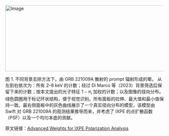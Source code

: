 
<img width="707" height="211" alt="Image" src="https://github.com/user-attachments/assets/27bedb6d-c010-4b3f-b767-734cebeea6e2" />

图 1. 不同背景去除方法下，由 GRB 221009A 散射的 prompt 辐射形成的晕。
从左到右依次为：所有 2–8 keV 的计数；经过 Di Marco 等（2023）背景筛选后保留下来的计数；按本文提出的光子特征 $1 - \pi_i$ 加权的计数；以及图像的径向分布。绿色圆圈用于标记环状结构，便于视觉识别。所有面板的拉伸、最大值和最小值保持一致。最右侧面板中的灰色曲线展示了一个真实径向分布的模型，该模型由 Swift 对 GRB 221009A 的观测结果推导而来，并考虑了 IXPE 的点扩散函数（PSF）以及一个均匀本底的贡献。

原文链接：[Advanced Weights for IXPE Polarization Analysis](https://arxiv.org/pdf/2509.07981v1)